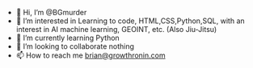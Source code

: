 - 👋 Hi, I’m @BGmurder
- 👀 I’m interested in Learning to code, HTML,CSS,Python,SQL, with an interest in AI machine learning, GEOINT, etc.  (Also Jiu-Jitsu)
- 🌱 I’m currently learning Python
- 💞️ I’m looking to collaborate nothing
- 📫 How to reach me brian@growthronin.com

<!---
BGmurder/BGmurder is a ✨ special ✨ repository because its `README.md` (this file) appears on your GitHub profile.
You can click the Preview link to take a look at your changes.
--->

